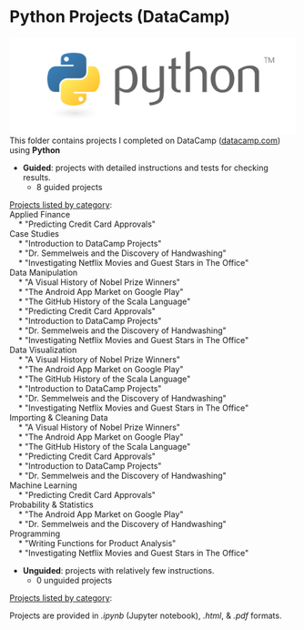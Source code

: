 # Python Projects (DataCamp)  
![Python Logo](../../assets/python.png)<br>This folder contains projects I completed on DataCamp ([datacamp.com](datacamp.com)) using **Python**

- **Guided**: projects with detailed instructions and tests for checking results.
    - 8 guided projects

<ins>Projects listed by category</ins>:<br>   Applied Finance<br>&nbsp;&nbsp;&nbsp;&nbsp;* "Predicting Credit Card Approvals"<br>   Case Studies<br>&nbsp;&nbsp;&nbsp;&nbsp;* "Introduction to DataCamp Projects"<br>&nbsp;&nbsp;&nbsp;&nbsp;* "Dr. Semmelweis and the Discovery of Handwashing"<br>&nbsp;&nbsp;&nbsp;&nbsp;* "Investigating Netflix Movies and Guest Stars in The Office"<br>   Data Manipulation<br>&nbsp;&nbsp;&nbsp;&nbsp;* "A Visual History of Nobel Prize Winners"<br>&nbsp;&nbsp;&nbsp;&nbsp;* "The Android App Market on Google Play"<br>&nbsp;&nbsp;&nbsp;&nbsp;* "The GitHub History of the Scala Language"<br>&nbsp;&nbsp;&nbsp;&nbsp;* "Predicting Credit Card Approvals"<br>&nbsp;&nbsp;&nbsp;&nbsp;* "Introduction to DataCamp Projects"<br>&nbsp;&nbsp;&nbsp;&nbsp;* "Dr. Semmelweis and the Discovery of Handwashing"<br>&nbsp;&nbsp;&nbsp;&nbsp;* "Investigating Netflix Movies and Guest Stars in The Office"<br>   Data Visualization<br>&nbsp;&nbsp;&nbsp;&nbsp;* "A Visual History of Nobel Prize Winners"<br>&nbsp;&nbsp;&nbsp;&nbsp;* "The Android App Market on Google Play"<br>&nbsp;&nbsp;&nbsp;&nbsp;* "The GitHub History of the Scala Language"<br>&nbsp;&nbsp;&nbsp;&nbsp;* "Introduction to DataCamp Projects"<br>&nbsp;&nbsp;&nbsp;&nbsp;* "Dr. Semmelweis and the Discovery of Handwashing"<br>&nbsp;&nbsp;&nbsp;&nbsp;* "Investigating Netflix Movies and Guest Stars in The Office"<br>   Importing & Cleaning Data<br>&nbsp;&nbsp;&nbsp;&nbsp;* "A Visual History of Nobel Prize Winners"<br>&nbsp;&nbsp;&nbsp;&nbsp;* "The Android App Market on Google Play"<br>&nbsp;&nbsp;&nbsp;&nbsp;* "The GitHub History of the Scala Language"<br>&nbsp;&nbsp;&nbsp;&nbsp;* "Predicting Credit Card Approvals"<br>&nbsp;&nbsp;&nbsp;&nbsp;* "Introduction to DataCamp Projects"<br>&nbsp;&nbsp;&nbsp;&nbsp;* "Dr. Semmelweis and the Discovery of Handwashing"<br>   Machine Learning<br>&nbsp;&nbsp;&nbsp;&nbsp;* "Predicting Credit Card Approvals"<br>   Probability & Statistics<br>&nbsp;&nbsp;&nbsp;&nbsp;* "The Android App Market on Google Play"<br>&nbsp;&nbsp;&nbsp;&nbsp;* "Dr. Semmelweis and the Discovery of Handwashing"<br>   Programming<br>&nbsp;&nbsp;&nbsp;&nbsp;* "Writing Functions for Product Analysis"<br>&nbsp;&nbsp;&nbsp;&nbsp;* "Investigating Netflix Movies and Guest Stars in The Office"<br>


- **Unguided**: projects with relatively few instructions.
    - 0 unguided projects
    
<ins>Projects listed by category</ins>:<br>

Projects are provided in *.ipynb* (Jupyter notebook), *.html*, & *.pdf* formats.
